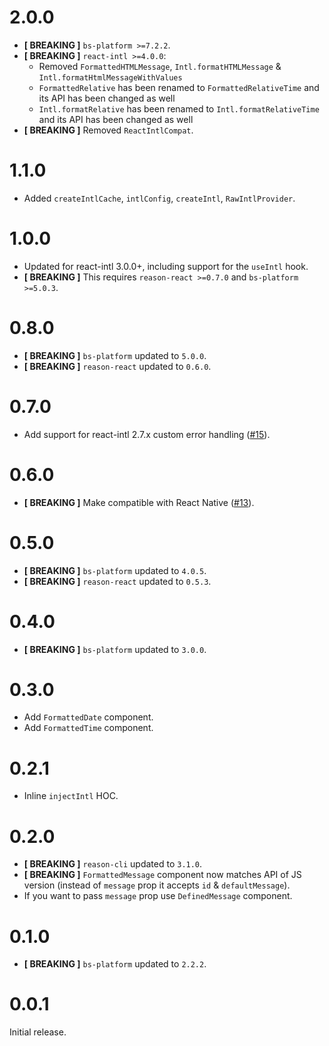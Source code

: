 # 2.0.0
* **[ BREAKING ]** `bs-platform >=7.2.2`.
* **[ BREAKING ]** `react-intl >=4.0.0`:
  - Removed `FormattedHTMLMessage`, `Intl.formatHTMLMessage` & `Intl.formatHtmlMessageWithValues`
  - `FormattedRelative` has been renamed to `FormattedRelativeTime` and its API has been changed as well
  - `Intl.formatRelative` has been renamed to `Intl.formatRelativeTime` and its API has been changed as well
* **[ BREAKING ]** Removed `ReactIntlCompat`.

# 1.1.0
* Added `createIntlCache`, `intlConfig`, `createIntl`, `RawIntlProvider`.

# 1.0.0
* Updated for react-intl 3.0.0+, including support for the `useIntl` hook.
* **[ BREAKING ]** This requires `reason-react >=0.7.0` and `bs-platform >=5.0.3`.

# 0.8.0
* **[ BREAKING ]** `bs-platform` updated to `5.0.0`.
* **[ BREAKING ]** `reason-react` updated to `0.6.0`.

# 0.7.0
* Add support for react-intl 2.7.x custom error handling ([#15](https://github.com/alexfedoseev/bs-react-intl/pull/15)).

# 0.6.0
* **[ BREAKING ]** Make compatible with React Native ([#13](https://github.com/alexfedoseev/bs-react-intl/pull/13)).

# 0.5.0
* **[ BREAKING ]** `bs-platform` updated to `4.0.5`.
* **[ BREAKING ]** `reason-react` updated to `0.5.3`.

# 0.4.0
* **[ BREAKING ]** `bs-platform` updated to `3.0.0`.

# 0.3.0
* Add `FormattedDate` component.
* Add `FormattedTime` component.

# 0.2.1
* Inline `injectIntl` HOC.

# 0.2.0
* **[ BREAKING ]** `reason-cli` updated to `3.1.0`.
* **[ BREAKING ]** `FormattedMessage` component now matches API of JS version (instead of `message` prop it accepts `id` & `defaultMessage`).
* If you want to pass `message` prop use `DefinedMessage` component.

# 0.1.0
* **[ BREAKING ]** `bs-platform` updated to `2.2.2`.

# 0.0.1
Initial release.
